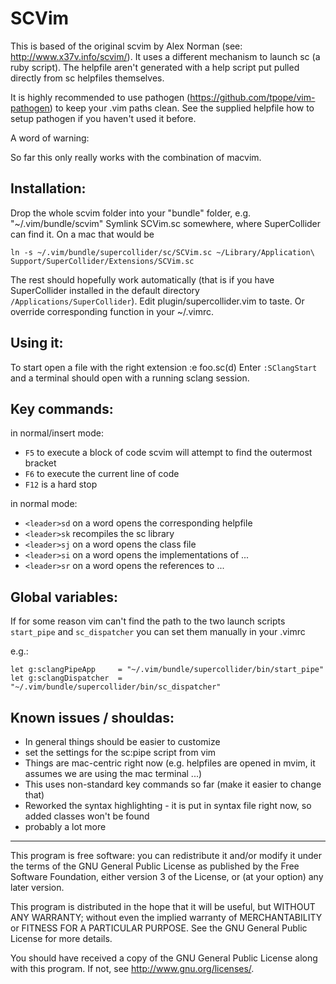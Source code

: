 SCVim 
=====

This is based of the original scvim by Alex Norman (see:
<http://www.x37v.info/scvim/>). 
It uses a different mechanism to launch sc (a ruby script). The helpfile aren't
generated with a help script put pulled directly from sc helpfiles themselves. 

It is highly recommended to use pathogen
(<https://github.com/tpope/vim-pathogen>) to keep your .vim paths clean. See the
supplied helpfile how to setup pathogen if you haven't used it before. 

A word of warning: 

So far this only really works with the combination of macvim.

Installation:
------------

Drop the whole scvim folder into your "bundle" folder, e.g.
"~/.vim/bundle/scvim" Symlink SCVim.sc somewhere, where SuperCollider can find
it. On a mac that would be 

`
ln -s ~/.vim/bundle/supercollider/sc/SCVim.sc ~/Library/Application\
Support/SuperCollider/Extensions/SCVim.sc
`

The rest should hopefully work automatically (that is if you have SuperCollider
installed in the default directory `/Applications/SuperCollider`).  Edit
plugin/supercollider.vim to taste. Or override corresponding function in your
~/.vimrc.

Using it:
--------
To start open a file with the right extension :e foo.sc(d)
Enter `:SClangStart` and a terminal should open with a running sclang session. 

Key commands:
------------

in normal/insert mode:

* `F5` to execute a block of code scvim will attempt to find the outermost bracket
* `F6` to execute the current line of code
* `F12` is a hard stop

in normal mode:

* `<leader>sd` on a word opens the corresponding helpfile
* `<leader>sk` recompiles the sc library
* `<leader>sj` on a word opens the class file
* `<leader>si` on a word opens the implementations of ...
* `<leader>sr` on a word opens the references to ...


Global variables:
-----------------

If for some reason vim can't find the path to the two launch scripts
`start_pipe` and `sc_dispatcher` you can set them manually in your .vimrc

e.g.:

`let g:sclangPipeApp     = "~/.vim/bundle/supercollider/bin/start_pipe"`
`let g:sclangDispatcher  = "~/.vim/bundle/supercollider/bin/sc_dispatcher"`

Known issues / shouldas:
------------------------

* In general things should be easier to customize
* set the settings for the sc:pipe script from vim
* Things are mac-centric right now (e.g. helpfiles are opened in mvim, it
  assumes we are using the mac terminal ...)
* This uses non-standard key commands so far (make it easier to change that)
* Reworked the syntax highlighting - it is put in syntax file right now,
  so added classes won't be found
* probably a lot more

--------------------------------------------------------------------

This program is free software: you can redistribute it and/or modify it under
the terms of the GNU General Public License as published by the Free Software
Foundation, either version 3 of the License, or (at your option) any later
version.

This program is distributed in the hope that it will be useful, but WITHOUT ANY
WARRANTY; without even the implied warranty of MERCHANTABILITY or FITNESS FOR A
PARTICULAR PURPOSE.  See the GNU General Public License for more details.

You should have received a copy of the GNU General Public License along with
this program.  If not, see <http://www.gnu.org/licenses/>.
